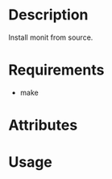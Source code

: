 Description
===========

Install monit from source.

Requirements
============

* make

Attributes
==========

Usage
=====

